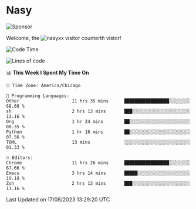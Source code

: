 # Nasy

<!--
<p align="center">
<img height="200" src="https://github-readme-stats.vercel.app/api?username=nasyxx&count_private=true&show_icons=true&theme=dracula&include_all_commits=true"/>
<img height="200" src="https://github-readme-stats.vercel.app/api/top-langs/?username=nasyxx&theme=dracula&hide=html,jupyter+notebook&count_private=true&show_icons=true"/>
</p>

  
----------------
-->

![Sponsor](https://img.shields.io/static/v1.svg?label=Sponsor&message=%E2%9D%A4&logo=GitHub&style=flat&color=pink)
 
Welcome, the ![nasyxx visitor counter](https://count.getloli.com/get/@nasyxx?theme=rule34)th vistor!
 
<!--START_SECTION:waka-->
![Code Time](http://img.shields.io/badge/Code%20Time-3%2C647%20hrs%2050%20mins-blue)

![Lines of code](https://img.shields.io/badge/From%20Hello%20World%20I%27ve%20Written-6.3%20million%20lines%20of%20code-blue)

📊 **This Week I Spent My Time On** 

```text
🕑︎ Time Zone: America/Chicago

💬 Programming Languages: 
Other                    11 hrs 35 mins      █████████████████░░░░░░░░   68.60 % 
sh                       2 hrs 13 mins       ███░░░░░░░░░░░░░░░░░░░░░░   13.16 % 
Org                      1 hr 24 mins        ██░░░░░░░░░░░░░░░░░░░░░░░   08.35 % 
Python                   1 hr 16 mins        ██░░░░░░░░░░░░░░░░░░░░░░░   07.56 % 
TOML                     13 mins             ░░░░░░░░░░░░░░░░░░░░░░░░░   01.33 % 

🔥 Editors: 
Chrome                   11 hrs 26 mins      █████████████████░░░░░░░░   67.66 % 
Emacs                    3 hrs 14 mins       █████░░░░░░░░░░░░░░░░░░░░   19.18 % 
Zsh                      2 hrs 13 mins       ███░░░░░░░░░░░░░░░░░░░░░░   13.16 % 
```


 Last Updated on 17/08/2023 13:29:20 UTC
<!--END_SECTION:waka-->

<!-- ![visitors](https://visitor-badge.laobi.icu/badge?page_id=nasyxx.nasyxx) -->
